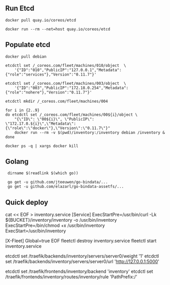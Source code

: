 ## Run Etcd

    docker pull quay.io/coreos/etcd
    
    docker run --rm --net=host quay.io/coreos/etcd

## Populate etcd
    
    docker pull debian
    
    etcdctl set /_coreos.com/fleet/machines/010/object  \
        '{"ID":"010","PublicIP":"127.0.0.1","Metadata":{"role":"services"},"Version":"0.11.7"}'
        
    etcdctl set /_coreos.com/fleet/machines/003/object  \
        '{"ID":"003","PublicIP":"172.18.0.254","Metadata":{"role":"nohere"},"Version":"0.11.7"}'

    etcdctl mkdir /_coreos.com/fleet/machines/004
    
    for i in {2..9}
    do etcdctl set /_coreos.com/fleet/machines/00${i}/object \
        "{\"ID\": \"00${i}\", \"PublicIP\": \"172.17.0.${i}\",\"Metadata\":{\"role\":\"docker\"},\"Version\":\"0.11.7\"}"
        docker run --rm -v $(pwd)/inventory:/inventory debian /inventory &
    done
    
    docker ps -q | xargs docker kill

                    
                    
## Golang

     dirname $(readlink $(which go))

     go get -u github.com/jteeuwen/go-bindata/...
     go get -u github.com/elazarl/go-bindata-assetfs/...
     
     
## Quick deploy


cat << EOF > inventory.service
[Service]
ExecStartPre=/usr/bin/curl -Lk ${BUCKET}/inventory/inventory -o /usr/bin/inventory
ExecStartPre=/bin/chmod +x /usr/bin/inventory
ExecStart=/usr/bin/inventory

[X-Fleet]
Global=true
EOF
fleetctl destroy inventory.service 
fleetctl start inventory.service



etcdctl set /traefik/backends/inventory/servers/server0/weight '1'
etcdctl set /traefik/backends/inventory/servers/server0/url 'http://127.0.0.1:5000'

etcdctl set /traefik/frontends/inventory/backend 'inventory'
etcdctl set /traefik/frontends/inventory/routes/inventory/rule 'PathPrefix:/'

